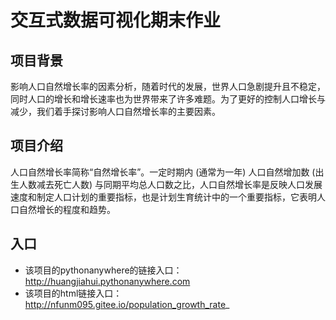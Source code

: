 #  交互式数据可视化期末作业
##  项目背景
影响人口自然增长率的因素分析，随着时代的发展，世界人口急剧提升且不稳定，同时人口的增长和增长速率也为世界带来了许多难题。为了更好的控制人口增长与减少，我们着手探讨影响人口自然增长率的主要因素。
##  项目介绍
人口自然增长率简称“自然增长率”。一定时期内 (通常为一年) 人口自然增加数 (出生人数减去死亡人数) 与同期平均总人口数之比，人口自然增长率是反映人口发展速度和制定人口计划的重要指标，也是计划生育统计中的一个重要指标，它表明人口自然增长的程度和趋势。
##  入口
-  该项目的pythonanywhere的链接入口：http://huangjiahui.pythonanywhere.com
-  该项目的html链接入口：http://nfunm095.gitee.io/population_growth_rate_
